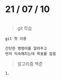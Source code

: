 # 21 / 07 / 10

```

```

> git 학습

```
git 첫 이용

간단한 명령어를 알려주고
먼저 익숙해지는데 목표를 잡음
```

> 알고리즘 백준

```
1.

```
